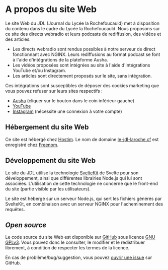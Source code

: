 # A propos du site Web

Le site Web du JDL (Journal du Lycée la Rochefoucauld) met à disposition du contenu dans le cadre du Lycée la Rochefoucauld.
Nous proposons sur ce site des directs webradio et leurs podcasts de rediffusion, des vidéos et des articles.


- Les directs webradio sont rendus possibles à notre serveur de direct fonctionnant avec NGINX. Leurs rediffusions au format podcast se font à l'aide d'intégrations de la plateforme Ausha.
- Les vidéos proposées sont intégrées au site à l'aide d'intégrations YouTube et/ou Instagram.
- Les articles sont directement proposés sur le site, sans intégration.

Ces intégrations sont susceptibles de déposer des cookies marketing que vous pouvez refuser sur leurs sites respectifs :

- [Ausha](https://www.ausha.co/fr/) (cliquer sur le bouton dans le coin inférieur gauche)
- [YouTube](https://consent.youtube.com/d?continue=https://www.youtube.com/%3Fcbrd%3D1&gl=FR&m=0&pc=yt&hl=fr&src=2)
- [Instagram](https://www.instagram.com/accounts/cookie_settings/) (nécessite une connexion à votre compte)

## Hébergement du site Web

Ce site est hébergé chez [Hostim](https://hostim.fr).
Le nom de domaine [le-jdl-laroche.cf](https://le-jdl-laroche.cf) est enregistré chez [Freenom](https://freenom.com).

## Développement du site Web

Le site du JDL utilise la technologie [SvelteKit](https://kit.svelte.dev) de Svelte pour son développement, ainsi que différentes librairies Node.js qui lui sont associées. L'utilisation de cette technologie ne concerne que le front-end du site (partie visible par les utilisateurs).

Le site est hébergé sur un serveur Node.js, qui sert les fichiers générés par SvelteKit, en combinaison avec un serveur NGINX pour l'acheminement des requêtes.

## *Open source*

Le code source du site Web est disponible sur [GitHub](/https://github.com/Le-JDL-La-Roche/Le-JDL-Client) sous licence [GNU GPLv3](https://github.com/Le-JDL-La-Roche/Le-JDL-Client/blob/main/LICENSE). Vous pouvez donc le consulter, le modifier et le redistribuer librement, à condition de respecter les termes de la licence.

En cas de problème/bug/suggestion, vous pouvez [ouvrir une issue](https://github.com/Le-JDL-La-Roche/Le-JDL-Client/issues) sur GitHub.